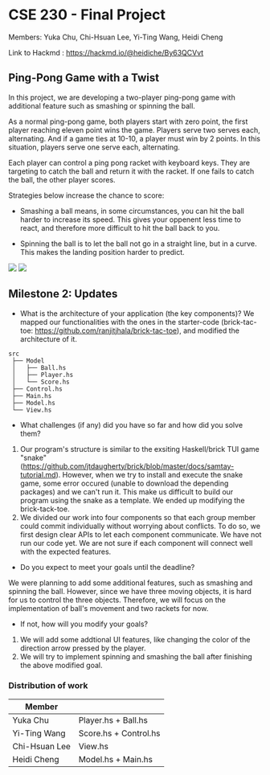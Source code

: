 # CSE 230 - Final Project

Members: Yuka Chu, Chi-Hsuan Lee, Yi-Ting Wang, Heidi Cheng

Link to Hackmd : https://hackmd.io/@heidiche/By63QCVvt

## Ping-Pong Game with a Twist
<p>
In this project, we are developing a two-player ping-pong game with additional feature such as smashing or spinning the ball.
    
As a normal ping-pong game, both players start with zero point, the first player reaching eleven point wins the game. Players serve two serves each, alternating. And if a game ties at 10-10, a player must win by 2 points. In this situation, players serve one serve each, alternating.
    
Each player can control a ping pong racket with keyboard keys. They are targeting to catch the ball and return it with the racket. If one fails to catch the ball, the other player scores.
    
Strategies below increase the chance to score:
- Smashing a ball means, in some circumstances, you can hit the ball harder to increase its speed. This gives your oppenent less time to react, and therefore more difficult to hit the ball back to you.

- Spinning the ball is to let the ball not go in a straight line, but in a curve. This makes the landing position harder to predict.
</p>

![](https://i.imgur.com/ogMj5VT.png)
![](https://i.imgur.com/okeCoQP.jpg)

## Milestone 2: Updates
* What is the architecture of your application (the key components)?
We mapped our functionalities with the ones in the starter-code (brick-tac-toe: https://github.com/ranjitjhala/brick-tac-toe), and modified the architecture of it.
```
src
 ├── Model 
 │   ├── Ball.hs
 │   ├── Player.hs
 │   └── Score.hs
 ├── Control.hs 
 ├── Main.hs
 ├── Model.hs
 └── View.hs
```
* What challenges (if any) did you have so far and how did you solve them?
1. Our program's structure is similar to the exsiting Haskell/brick TUI game "snake" (https://github.com/jtdaugherty/brick/blob/master/docs/samtay-tutorial.md). However, when we try to install and execute the snake game, some error occured (unable to download the depending packages) and we can't run it. This make us difficult to build our program using the snake as a template. We ended up modifying the brick-tack-toe.
2. We divided our work into four components so that each group member could commit individually without worrying about conflicts. To do so, we first design clear APIs to let each component communicate. We have not run our code yet. We are not sure if each component will connect well with the expected features.

* Do you expect to meet your goals until the deadline?

We were planning to add some additional features, such as smashing and spinning the ball. However, since we have three moving objects, it is hard for us to control the three objects. Therefore, we will focus on the implementation of ball's movement and two rackets for now.
* If not, how will you modify your goals?
1. We will add some addtional UI features, like changing the color of the direction arrow pressed by the player. 
2. We will try to implement spinning and smashing the ball after finishing the above modified goal. 

### Distribution of work

| Member |  |
| -------- | -------- |
| Yuka Chu    | Player.hs + Ball.hs   |
| Yi-Ting Wang     | Score.hs + Control.hs   |
| Chi-Hsuan Lee | View.hs |
| Heidi Cheng | Model.hs + Main.hs | 
